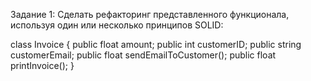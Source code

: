 Задание 1:
Сделать рефакторинг представленного функционала, используя один или несколько принципов SOLID:

class Invoice {
    public float amount;
    public int customerID;
    public string customerEmail;
    public float sendEmailToCustomer();
    public float printInvoice();
}


